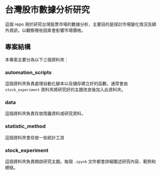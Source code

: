 # 台灣股市數據分析研究

這個 repo 用於研究台灣股票市場的數據分析，主要目的是探討市場變化情況及額外資訊，以觀察哪些因素會影響市場價格。

## 專案結構

本專案主要分為以下三個資料夾：

### automation_scripts

這個資料夾負責處理自動化腳本以及儲存建立好的函數。通常會由 `stock_experiment` 資料夾將研究好的主題改良後加入此資料夾。

### data

這個資料夾負責存放爬蟲資料或研究資料。

### statistic_method

這個資料夾會存放一些統計工具

### stock_experiment

這個資料夾負責開啟研究主題。每個 `.ipynb` 文件都會詳細闡述研究內容、範例和總結。
